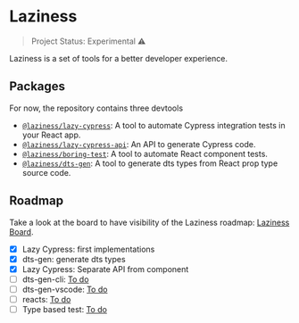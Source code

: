 # Laziness

> Project Status: Experimental ⚠️

Laziness is a set of tools for a better developer experience.

## Packages

For now, the repository contains three devtools

- [`@laziness/lazy-cypress`](https://github.com/leandrotk/laziness/tree/master/packages/lazy-cypress): A tool to automate Cypress integration tests in your React app.
- [`@laziness/lazy-cypress-api`](https://github.com/leandrotk/laziness/tree/master/packages/lazy-cypress-api): An API to generate Cypress code.
- [`@laziness/boring-test`](https://github.com/leandrotk/laziness/tree/master/packages/boring-test): A tool to automate React component tests.
- [`@laziness/dts-gen`](https://github.com/leandrotk/laziness/tree/master/packages/dts-gen): A tool to generate dts types from React prop type source code.

## Roadmap

Take a look at the board to have visibility of the Laziness roadmap: [Laziness Board](https://github.com/leandrotk/laziness/projects/1).

- [x] Lazy Cypress: first implementations
- [x] dts-gen: generate dts types
- [x] Lazy Cypress: Separate API from component
- [ ] dts-gen-cli: [To do](https://github.com/leandrotk/laziness/projects/1#card-43351114)
- [ ] dts-gen-vscode: [To do](https://github.com/leandrotk/laziness/projects/1#card-43351161)
- [ ] reacts: [To do](https://github.com/leandrotk/laziness/projects/1#card-43350387)
- [ ] Type based test: [To do](https://github.com/leandrotk/laziness/projects/1#card-43031842)
